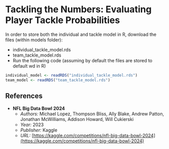 # Tackling the Numbers: Evaluating Player Tackle Probabilities

In order to store both the individual and tackle model in R, download the files (within models folder):
- individual_tackle_model.rds
- team_tackle_model.rds
- Run the following code (assuming by default the files are stored to default wd in R)

```R
individual_model <- readRDS("individual_tackle_model.rds")
team_model <- readRDS("team_tackle_model.rds")
```

## References

- **NFL Big Data Bowl 2024**
  - *Authors:* Michael Lopez, Thompson Bliss, Ally Blake, Andrew Patton, Jonathan McWilliams, Addison Howard, Will Cukierski
  - *Year:* 2023
  - *Publisher:* Kaggle
  - *URL:* [https://kaggle.com/competitions/nfl-big-data-bowl-2024](https://kaggle.com/competitions/nfl-big-data-bowl-2024)
